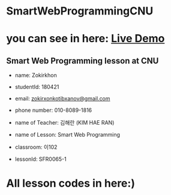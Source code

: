 # SmartWebProgrammingCNU
# you can see in here: <a href="https://smart-web-programming-cnu.netlify.app">Live Demo</a>
## Smart Web Programming lesson at CNU

- name: Zokirkhon

- studentId: 180421

- email: <a href="mailto:zokirxonkotibxanov@gmail.com" style="text-decoration: none;">zokirxonkotibxanov@gmail.com</a>

- phone number: <a href="tel:01080891816" style="text-decoration: none;">010-8089-1816</a>

- name of Teacher: 김해란 (KIM HAE RAN)

- name of Lesson: Smart Web Programming

- classroom: 이102

- lessonId: SFR0065-1


# All lesson codes in here:)
